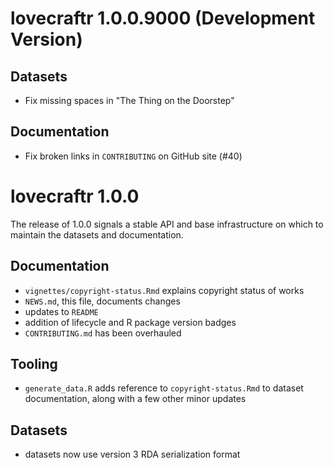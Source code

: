 # lovecraftr 1.0.0.9000 (Development Version)

## Datasets
* Fix missing spaces in "The Thing on the Doorstep"

## Documentation
* Fix broken links in `CONTRIBUTING` on GitHub site (#40)

# lovecraftr 1.0.0
The release of 1.0.0 signals a stable API and base infrastructure on which to maintain the datasets and documentation.

## Documentation
* `vignettes/copyright-status.Rmd` explains copyright status of works
* `NEWS.md`, this file, documents changes
* updates to `README`
* addition of lifecycle and R package version badges
* `CONTRIBUTING.md` has been overhauled

## Tooling
* `generate_data.R` adds reference to `copyright-status.Rmd` to dataset documentation, along with a few other minor updates

## Datasets
* datasets now use version 3 RDA serialization format
